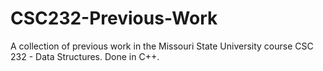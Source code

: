 # CSC232-Previous-Work
A collection of previous work in the Missouri State University course CSC 232 - Data Structures. Done in C++.
